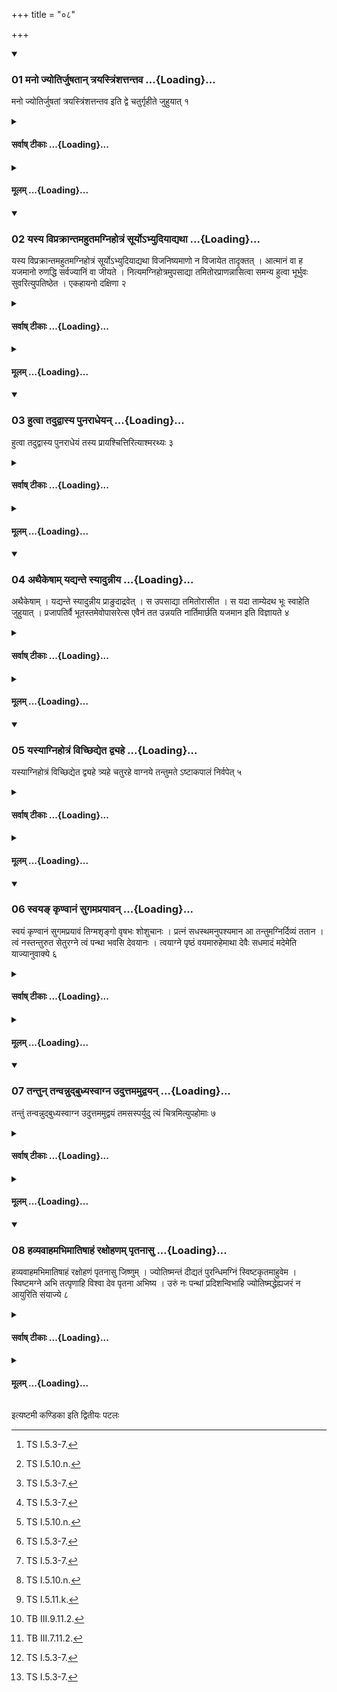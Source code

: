 +++
title = "०८"

+++

<div class="js_include" includetitle="true" newlevelforh1="3" unfilled url="/vedAH_yajuH/taittirIyam/sUtram/ApastambaH/shrautam/vishvAsa-prastutiH/09/08/01_mano_jyotirjuShatAn_trayastriMshattantava.md">
<details open><summary><h3>01 मनो ज्योतिर्जुषतान् त्रयस्त्रिंशत्तन्तव ...{Loading}...</h3></summary>

मनो ज्योतिर्जुषतां त्रयस्त्रिंशत्तन्तव इति द्वे चतुर्गृहीते जुहुयात् १
</details>
</div>
<div class="js_include collapsed" newlevelforh1="4" title="सर्वाष् टीकाः" unfilled url="/vedAH_yajuH/taittirIyam/sUtram/ApastambaH/shrautam/sarvASh_TIkAH/09/08/01_mano_jyotirjuShatAn_trayastriMshattantava.md">
<details><summary><h4>सर्वाष् टीकाः ...{Loading}...</h4></summary>
<details><summary>थिते</summary>

1. One should offer two libations of four-times see ghee with mano jyotir juṣatām...[^1] and trayastriṁśattantavaḥ...[^2]  

[^1]: TS I.5.3-7.  

[^2]: TS I.5.10.n.
</details>
</details>
</div>
<div class="js_include collapsed" newlevelforh1="4" title="मूलम्" unfilled url="/vedAH_yajuH/taittirIyam/sUtram/ApastambaH/shrautam/mUlam/09/08/01_mano_jyotirjuShatAn_trayastriMshattantava.md">
<details><summary><h4>मूलम् ...{Loading}...</h4></summary>

मनो ज्योतिर्जुषतां त्रयस्त्रिंशत्तन्तव इति द्वे चतुर्गृहीते जुहुयात् १
</details>
</div>
<div class="js_include" includetitle="true" newlevelforh1="3" unfilled url="/vedAH_yajuH/taittirIyam/sUtram/ApastambaH/shrautam/vishvAsa-prastutiH/09/08/02_yasya_viprakrAntamahutamagnihotraM_sUryo-bhyudiyAdyathA.md">
<details open><summary><h3>02 यस्य विप्रक्रान्तमहुतमग्निहोत्रं सूर्योऽभ्युदियाद्यथा ...{Loading}...</h3></summary>

यस्य विप्रक्रान्तमहुतमग्निहोत्रं सूर्योऽभ्युदियाद्यथा विजनिष्यमाणो न विजायेत तादृक्तत् । आत्मानं वा ह यजमानो रुणद्धि सर्वज्यानिं वा जीयते । नित्यमग्निहोत्रमुपसाद्या तमितोरप्राणन्नासित्वा समन्य हुत्वा भूर्भुवः सुवरित्युपतिष्ठेत । एकहायनो दक्षिणा २
</details>
</div>
<div class="js_include collapsed" newlevelforh1="4" title="सर्वाष् टीकाः" unfilled url="/vedAH_yajuH/taittirIyam/sUtram/ApastambaH/shrautam/sarvASh_TIkAH/09/08/02_yasya_viprakrAntamahutamagnihotraM_sUryo-bhyudiyAdyathA.md">
<details><summary><h4>सर्वाष् टीकाः ...{Loading}...</h4></summary>
<details><summary>थिते</summary>

2. If the sun rises when the Agnihotra-ritual is begun but the Agnihotra has not yet been offered, it is like one who is about to be born but is not born. (Due to this mistake in the sacrifice) the sacrificer blocks oneself or loses everything. Having deposited the usual Agnihotra(-milk) (near the fire) having sat without breathing as long as one can hold the breath, having then breathed, having then offered the Agnihotra(-milk) (in the usual manner), one should stand near (the fire) with bhūrbhuvaḥ svaḥ. One-year-(bull) is the gift.
</details>
</details>
</div>
<div class="js_include collapsed" newlevelforh1="4" title="मूलम्" unfilled url="/vedAH_yajuH/taittirIyam/sUtram/ApastambaH/shrautam/mUlam/09/08/02_yasya_viprakrAntamahutamagnihotraM_sUryo-bhyudiyAdyathA.md">
<details><summary><h4>मूलम् ...{Loading}...</h4></summary>

यस्य विप्रक्रान्तमहुतमग्निहोत्रं सूर्योऽभ्युदियाद्यथा विजनिष्यमाणो न विजायेत तादृक्तत् । आत्मानं वा ह यजमानो रुणद्धि सर्वज्यानिं वा जीयते । नित्यमग्निहोत्रमुपसाद्या तमितोरप्राणन्नासित्वा समन्य हुत्वा भूर्भुवः सुवरित्युपतिष्ठेत । एकहायनो दक्षिणा २
</details>
</div>
<div class="js_include" includetitle="true" newlevelforh1="3" unfilled url="/vedAH_yajuH/taittirIyam/sUtram/ApastambaH/shrautam/vishvAsa-prastutiH/09/08/03_hutvA_tadudvAsya_punarAdheyan.md">
<details open><summary><h3>03 हुत्वा तदुद्वास्य पुनराधेयन् ...{Loading}...</h3></summary>

हुत्वा तदुद्वास्य पुनराधेयं तस्य प्रायश्चित्तिरित्याश्मरथ्यः ३
</details>
</div>
<div class="js_include collapsed" newlevelforh1="4" title="सर्वाष् टीकाः" unfilled url="/vedAH_yajuH/taittirIyam/sUtram/ApastambaH/shrautam/sarvASh_TIkAH/09/08/03_hutvA_tadudvAsya_punarAdheyan.md">
<details><summary><h4>सर्वाष् टीकाः ...{Loading}...</h4></summary>
<details><summary>थिते</summary>

3. Having offered (the Agnihotra-milk), having removed it (the Agnihotra-milk) one should again establish (the fires) that is the expiation according to Āśmarathya.[^1]  

[^1]: Cp. MS I.8.7.
</details>
</details>
</div>
<div class="js_include collapsed" newlevelforh1="4" title="मूलम्" unfilled url="/vedAH_yajuH/taittirIyam/sUtram/ApastambaH/shrautam/mUlam/09/08/03_hutvA_tadudvAsya_punarAdheyan.md">
<details><summary><h4>मूलम् ...{Loading}...</h4></summary>

हुत्वा तदुद्वास्य पुनराधेयं तस्य प्रायश्चित्तिरित्याश्मरथ्यः ३
</details>
</div>
<div class="js_include" includetitle="true" newlevelforh1="3" unfilled url="/vedAH_yajuH/taittirIyam/sUtram/ApastambaH/shrautam/vishvAsa-prastutiH/09/08/04_athaikeShAm_yadyante_syAdunnIya.md">
<details open><summary><h3>04 अथैकेषाम् यद्यन्ते स्यादुन्नीय ...{Loading}...</h3></summary>

अथैकेषाम् । यद्यन्ते स्यादुन्नीय प्राङुदाद्रवेत् । स उपसाद्या तमितोरासीत । स यदा ताम्येदथ भूः स्वाहेति जुहुयात् । प्रजापतिर्वै भूतस्तमेवोपासरेत्स एवैनं तत उन्नयति नार्तिमार्छति यजमान इति विज्ञायते ४
</details>
</div>
<div class="js_include collapsed" newlevelforh1="4" title="सर्वाष् टीकाः" unfilled url="/vedAH_yajuH/taittirIyam/sUtram/ApastambaH/shrautam/sarvASh_TIkAH/09/08/04_athaikeShAm_yadyante_syAdunnIya.md">
<details><summary><h4>सर्वाष् टीकाः ...{Loading}...</h4></summary>
<details><summary>थिते</summary>

4. Now according to some (ritualists) if (the cause of expiation) happens near (the time of Agnihotra-performance then having taken (milk into ladle)[^1] one should run towards the east i.e. towards the Āhavanīya. Having sat down one should remain seated as long as one can control one's breath. When one will be exhausted and will breathe then one should make the libation with bhūḥ svāhā. It is known (from a Brāhmaṇa text) "Prajāpati indeed is bhūḥ. One should approach him; he (Prajāpati) causes him to take (milk into the ladle) the sacrificer does not get pain".[^2]  

[^1]: See for details VI.7.6.  

[^2]: Cp. TB II.1.9.3.
</details>
</details>
</div>
<div class="js_include collapsed" newlevelforh1="4" title="मूलम्" unfilled url="/vedAH_yajuH/taittirIyam/sUtram/ApastambaH/shrautam/mUlam/09/08/04_athaikeShAm_yadyante_syAdunnIya.md">
<details><summary><h4>मूलम् ...{Loading}...</h4></summary>

अथैकेषाम् । यद्यन्ते स्यादुन्नीय प्राङुदाद्रवेत् । स उपसाद्या तमितोरासीत । स यदा ताम्येदथ भूः स्वाहेति जुहुयात् । प्रजापतिर्वै भूतस्तमेवोपासरेत्स एवैनं तत उन्नयति नार्तिमार्छति यजमान इति विज्ञायते ४
</details>
</div>
<div class="js_include" includetitle="true" newlevelforh1="3" unfilled url="/vedAH_yajuH/taittirIyam/sUtram/ApastambaH/shrautam/vishvAsa-prastutiH/09/08/05_yasyAgnihotraM_vichChidyeta_dvyahe.md">
<details open><summary><h3>05 यस्याग्निहोत्रं विच्छिद्येत द्व्यहे ...{Loading}...</h3></summary>

यस्याग्निहोत्रं विच्छिद्येत द्व्यहे त्र्यहे चतुरहे वाग्नये तन्तुमते ऽष्टाकपालं निर्वपेत् ५
</details>
</div>
<div class="js_include collapsed" newlevelforh1="4" title="सर्वाष् टीकाः" unfilled url="/vedAH_yajuH/taittirIyam/sUtram/ApastambaH/shrautam/sarvASh_TIkAH/09/08/05_yasyAgnihotraM_vichChidyeta_dvyahe.md">
<details><summary><h4>सर्वाष् टीकाः ...{Loading}...</h4></summary>
<details><summary>थिते</summary>

5. One whose Agnihotra will be discontinued for two or three or four days should offer a sacrificial bread on eight potsherds to Agni Tantumat.
</details>
</details>
</div>
<div class="js_include collapsed" newlevelforh1="4" title="मूलम्" unfilled url="/vedAH_yajuH/taittirIyam/sUtram/ApastambaH/shrautam/mUlam/09/08/05_yasyAgnihotraM_vichChidyeta_dvyahe.md">
<details><summary><h4>मूलम् ...{Loading}...</h4></summary>

यस्याग्निहोत्रं विच्छिद्येत द्व्यहे त्र्यहे चतुरहे वाग्नये तन्तुमते ऽष्टाकपालं निर्वपेत् ५
</details>
</div>
<div class="js_include" includetitle="true" newlevelforh1="3" unfilled url="/vedAH_yajuH/taittirIyam/sUtram/ApastambaH/shrautam/vishvAsa-prastutiH/09/08/06_svaya~N_kRNvAnaM_sugamaprayAvan.md">
<details open><summary><h3>06 स्वयङ् कृण्वानं सुगमप्रयावन् ...{Loading}...</h3></summary>

स्वयं कृण्वानं सुगमप्रयावं तिग्मशृङ्गो वृषभः शोशुचानः । प्रत्नं सधस्थमनुपश्यमान आ तन्तुमग्निर्दिव्यं ततान । त्वं नस्तन्तुरुत सेतुरग्ने त्वं पन्था भवसि देवयानः । त्वयाग्ने पृष्ठं वयमारुहेमाथा देवैः सधमादं मदेमेति याज्यानुवाक्ये ६
</details>
</div>
<div class="js_include collapsed" newlevelforh1="4" title="सर्वाष् टीकाः" unfilled url="/vedAH_yajuH/taittirIyam/sUtram/ApastambaH/shrautam/sarvASh_TIkAH/09/08/06_svaya~N_kRNvAnaM_sugamaprayAvan.md">
<details><summary><h4>सर्वाष् टीकाः ...{Loading}...</h4></summary>
<details><summary>थिते</summary>

6. The verses beginning with svayaṁ kr̥ṇvānaḥ... and tvāṁ nastantuḥ... should be used as invitatory and offering verses.[^1]  

[^1]: TB II.4.2.5-6.
</details>
</details>
</div>
<div class="js_include collapsed" newlevelforh1="4" title="मूलम्" unfilled url="/vedAH_yajuH/taittirIyam/sUtram/ApastambaH/shrautam/mUlam/09/08/06_svaya~N_kRNvAnaM_sugamaprayAvan.md">
<details><summary><h4>मूलम् ...{Loading}...</h4></summary>

स्वयं कृण्वानं सुगमप्रयावं तिग्मशृङ्गो वृषभः शोशुचानः । प्रत्नं सधस्थमनुपश्यमान आ तन्तुमग्निर्दिव्यं ततान । त्वं नस्तन्तुरुत सेतुरग्ने त्वं पन्था भवसि देवयानः । त्वयाग्ने पृष्ठं वयमारुहेमाथा देवैः सधमादं मदेमेति याज्यानुवाक्ये ६
</details>
</div>
<div class="js_include" includetitle="true" newlevelforh1="3" unfilled url="/vedAH_yajuH/taittirIyam/sUtram/ApastambaH/shrautam/vishvAsa-prastutiH/09/08/07_tantun_tanvannudbudhyasvAgna_uduttamamudvayan.md">
<details open><summary><h3>07 तन्तुन् तन्वन्नुद्बुध्यस्वाग्न उदुत्तममुद्वयन् ...{Loading}...</h3></summary>

तन्तुं तन्वन्नुद्बुध्यस्वाग्न उदुत्तममुद्वयं तमसस्पर्युदु त्यं चित्रमित्युपहोमाः ७
</details>
</div>
<div class="js_include collapsed" newlevelforh1="4" title="सर्वाष् टीकाः" unfilled url="/vedAH_yajuH/taittirIyam/sUtram/ApastambaH/shrautam/sarvASh_TIkAH/09/08/07_tantun_tanvannudbudhyasvAgna_uduttamamudvayan.md">
<details><summary><h4>सर्वाष् टीकाः ...{Loading}...</h4></summary>
<details><summary>थिते</summary>

7. (In this offering) before the libation to Agni Sviṣṭakr̥t by-offerings should be performed with tantuṁ tanvan...[^1] udbudhysvāgne...[^2] uduttamaṁ...[^3] udvayaṁ tamasaspari...[^4] and udu tyaṁ citram...[^5]   

[^1]: TS III.4.2.e.  

[^2]: TS IV.7.13.m.  

[^3]: TS I.5.11.k.  

[^4]: TB III.9.11.2.  

[^5]: TB III.7.11.2.
</details>
</details>
</div>
<div class="js_include collapsed" newlevelforh1="4" title="मूलम्" unfilled url="/vedAH_yajuH/taittirIyam/sUtram/ApastambaH/shrautam/mUlam/09/08/07_tantun_tanvannudbudhyasvAgna_uduttamamudvayan.md">
<details><summary><h4>मूलम् ...{Loading}...</h4></summary>

तन्तुं तन्वन्नुद्बुध्यस्वाग्न उदुत्तममुद्वयं तमसस्पर्युदु त्यं चित्रमित्युपहोमाः ७
</details>
</div>
<div class="js_include" includetitle="true" newlevelforh1="3" unfilled url="/vedAH_yajuH/taittirIyam/sUtram/ApastambaH/shrautam/vishvAsa-prastutiH/09/08/08_havyavAhamabhimAtiShAhaM_raxohaNam_pRtanAsu.md">
<details open><summary><h3>08 हव्यवाहमभिमातिषाहं रक्षोहणम् पृतनासु ...{Loading}...</h3></summary>

हव्यवाहमभिमातिषाहं रक्षोहणं पृतनासु जिष्णुम् । ज्योतिष्मन्तं दीद्यतं पुरन्धिमग्निं स्विष्टकृतमाहुवेम । स्विष्टमग्ने अभि तत्पृणाहि विश्वा देव पृतना अभिष्य । उरुं नः पन्थां प्रदिशन्विभाहि ज्योतिष्मद्धेह्यजरं न आयुरिति संयाज्ये ८
</details>
</div>
<div class="js_include collapsed" newlevelforh1="4" title="सर्वाष् टीकाः" unfilled url="/vedAH_yajuH/taittirIyam/sUtram/ApastambaH/shrautam/sarvASh_TIkAH/09/08/08_havyavAhamabhimAtiShAhaM_raxohaNam_pRtanAsu.md">
<details><summary><h4>सर्वाष् टीकाः ...{Loading}...</h4></summary>
<details><summary>थिते</summary>

8. The verses beginning with havyavāhamabhimātiṣāham[^1] and sviṣṭagne abhi...[^1] should be used as the invitatory and offering verses of the Sviṣṭakr̥t offering.   

[^1]: TB II.4.1.4.
</details>
</details>
</div>
<div class="js_include collapsed" newlevelforh1="4" title="मूलम्" unfilled url="/vedAH_yajuH/taittirIyam/sUtram/ApastambaH/shrautam/mUlam/09/08/08_havyavAhamabhimAtiShAhaM_raxohaNam_pRtanAsu.md">
<details><summary><h4>मूलम् ...{Loading}...</h4></summary>

हव्यवाहमभिमातिषाहं रक्षोहणं पृतनासु जिष्णुम् । ज्योतिष्मन्तं दीद्यतं पुरन्धिमग्निं स्विष्टकृतमाहुवेम । स्विष्टमग्ने अभि तत्पृणाहि विश्वा देव पृतना अभिष्य । उरुं नः पन्थां प्रदिशन्विभाहि ज्योतिष्मद्धेह्यजरं न आयुरिति संयाज्ये ८
</details>
</div>

  
इत्यष्टमी कण्डिका 
इति द्वितीयः पटलः
